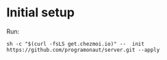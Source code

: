 # Initial setup

Run:
```
sh -c "$(curl -fsLS get.chezmoi.io)" --  init https://github.com/programonaut/server.git --apply
```